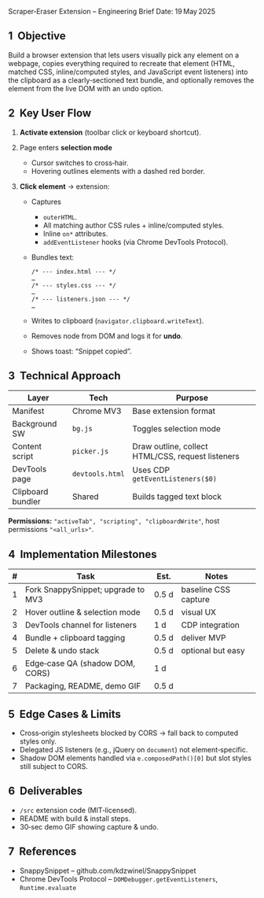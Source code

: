 Scraper‑Eraser Extension – Engineering Brief
Date: 19 May 2025

## 1  Objective

Build a browser extension that lets users visually pick any element on a webpage, copies everything required to recreate that element (HTML, matched CSS, inline/computed styles, and JavaScript event listeners) into the clipboard as a clearly‑sectioned text bundle, and optionally removes the element from the live DOM with an undo option.

## 2  Key User Flow

1. **Activate extension** (toolbar click or keyboard shortcut).
2. Page enters **selection mode**

   * Cursor switches to cross‑hair.
   * Hovering outlines elements with a dashed red border.
3. **Click element** → extension:

   * Captures

     * `outerHTML`.
     * All matching author CSS rules + inline/computed styles.
     * Inline `on*` attributes.
     * `addEventListener` hooks (via Chrome DevTools Protocol).
   * Bundles text:

     ```
     /* --- index.html --- */
     …
     /* --- styles.css --- */
     …
     /* --- listeners.json --- */
     …
     ```
   * Writes to clipboard (`navigator.clipboard.writeText`).
   * Removes node from DOM and logs it for **undo**.
   * Shows toast: “Snippet copied”.

## 3  Technical Approach

| Layer             | Tech            | Purpose                                           |
| ----------------- | --------------- | ------------------------------------------------- |
| Manifest          | Chrome MV3      | Base extension format                             |
| Background SW     | `bg.js`         | Toggles selection mode                            |
| Content script    | `picker.js`     | Draw outline, collect HTML/CSS, request listeners |
| DevTools page     | `devtools.html` | Uses CDP `getEventListeners($0)`                  |
| Clipboard bundler | Shared          | Builds tagged text block                          |

**Permissions:** `"activeTab", "scripting", "clipboardWrite"`, host permissions `"<all_urls>"`.

## 4  Implementation Milestones

| # | Task                               | Est.  | Notes                |
| - | ---------------------------------- | ----- | -------------------- |
| 1 | Fork SnappySnippet; upgrade to MV3 | 0.5 d | baseline CSS capture |
| 2 | Hover outline & selection mode     | 0.5 d | visual UX            |
| 3 | DevTools channel for listeners     | 1 d   | CDP integration      |
| 4 | Bundle + clipboard tagging         | 0.5 d | deliver MVP          |
| 5 | Delete & undo stack                | 0.5 d | optional but easy    |
| 6 | Edge‑case QA (shadow DOM, CORS)    | 1 d   |                      |
| 7 | Packaging, README, demo GIF        | 0.5 d |                      |

## 5  Edge Cases & Limits

* Cross‑origin stylesheets blocked by CORS → fall back to computed styles only.
* Delegated JS listeners (e.g., jQuery on `document`) not element‑specific.
* Shadow DOM elements handled via `e.composedPath()[0]` but slot styles still subject to CORS.

## 6  Deliverables

* `/src` extension code (MIT‑licensed).
* README with build & install steps.
* 30‑sec demo GIF showing capture & undo.

## 7  References

* SnappySnippet – github.com/kdzwinel/SnappySnippet
* Chrome DevTools Protocol – `DOMDebugger.getEventListeners`, `Runtime.evaluate`

